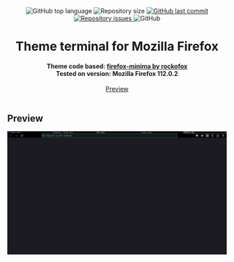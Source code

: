 <div align="center">
<img alt="GitHub top language" src="https://img.shields.io/github/languages/top/renatonunes74/firefox-cli-theme.svg?style=for-the-badge">
<img alt="Repository size" src="https://img.shields.io/github/repo-size/renatonunes74/firefox-cli-theme.svg?style=for-the-badge">
<a href="https://github.com/renatonunes74/firefox-cli-theme/commits/master">
<img alt="GitHub last commit" src="https://img.shields.io/github/last-commit/renatonunes74/firefox-cli-theme.svg?style=for-the-badge">
<a href="https://github.com/renatonunes74/firefox-cli-theme/issues">
<img alt="Repository issues" src="https://img.shields.io/github/issues/renatonunes74/firefox-cli-theme.svg?style=for-the-badge">
</a>
<img alt="GitHub" src="https://img.shields.io/github/license/renatonunes74/firefox-cli-theme.svg?style=for-the-badge">
<h1>Theme terminal for Mozilla Firefox</h1>
<h4>Theme code based: <a href="https://github.com/rockofox/firefox-minima">firefox-minima by rockofox</a><br>Tested on version: Mozilla Firefox 112.0.2</h4>
<a href="https://firefox-cli-theme/pages/sobre/">Preview</a>
<br>
<br>
<div align="left">

## Preview
![](https://github.com/renatonunes74/firefox-cli-theme/blob/main/firefox_thema.png)
